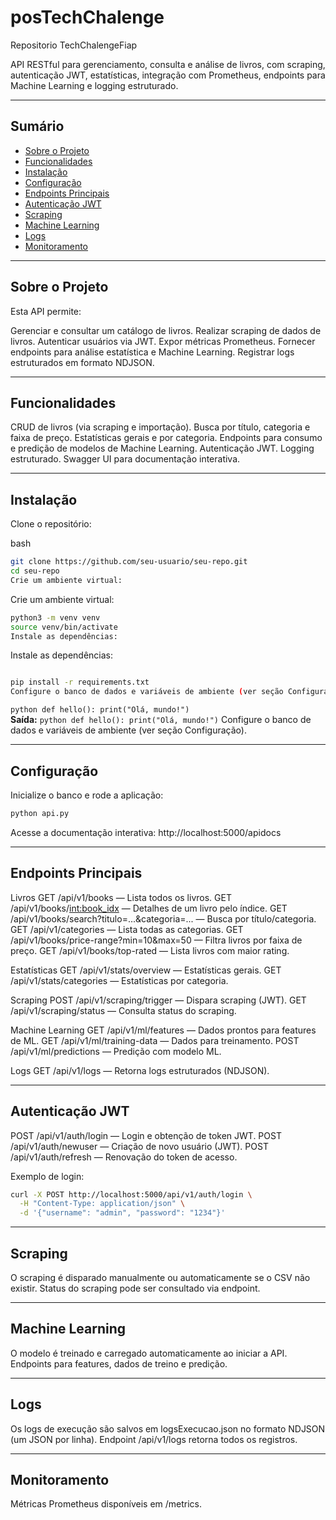 # posTechChalenge
Repositorio TechChalengeFiap

API RESTful para gerenciamento, consulta e análise de livros, com scraping, autenticação JWT, estatísticas, integração com Prometheus, endpoints para Machine Learning e logging estruturado.

---------------------------------------------------------------------------------------------------------------------------------------------------------------------------------------------
## Sumário

- [Sobre o Projeto](#sobre-o-projeto)
- [Funcionalidades](#funcionalidades)
- [Instalação](#instalacao)
- [Configuração](#configuracao)
- [Endpoints Principais](#endpoints-principais)
- [Autenticação JWT](#autenticacao-jwt)
- [Scraping](#scraping)
- [Machine Learning](#machine-learning)
- [Logs](#logs)
- [Monitoramento](#monitoramento)

---------------------------------------------------------------------------------------------------------------------------------------------------------------------------------------------
## Sobre o Projeto

Esta API permite:

Gerenciar e consultar um catálogo de livros.
Realizar scraping de dados de livros.
Autenticar usuários via JWT.
Expor métricas Prometheus.
Fornecer endpoints para análise estatística e Machine Learning.
Registrar logs estruturados em formato NDJSON.

---------------------------------------------------------------------------------------------------------------------------------------------------------------------------------------------

## Funcionalidades

CRUD de livros (via scraping e importação).
Busca por título, categoria e faixa de preço.
Estatísticas gerais e por categoria.
Endpoints para consumo e predição de modelos de Machine Learning.
Autenticação JWT.
Logging estruturado.
Swagger UI para documentação interativa.

---------------------------------------------------------------------------------------------------------------------------------------------------------------------------------------------

## Instalação

Clone o repositório:

bash


```bash
git clone https://github.com/seu-usuario/seu-repo.git
cd seu-repo
Crie um ambiente virtual:

```
Crie um ambiente virtual:

```bash
python3 -m venv venv
source venv/bin/activate
Instale as dependências:
```
Instale as dependências:

```bash

pip install -r requirements.txt
Configure o banco de dados e variáveis de ambiente (ver seção Configuração).
```

``python
def hello():
    print("Olá, mundo!")
``    
**Saída:** ```python def hello(): print("Olá, mundo!")```
Configure o banco de dados e variáveis de ambiente (ver seção Configuração).

---------------------------------------------------------------------------------------------------------------------------------------------------------------------------------------------

## Configuração

Inicialize o banco e rode a aplicação:
```bash
python api.py
```
Acesse a documentação interativa:
http://localhost:5000/apidocs

---------------------------------------------------------------------------------------------------------------------------------------------------------------------------------------------

## Endpoints Principais

Livros
GET /api/v1/books — Lista todos os livros.
GET /api/v1/books/<int:book_idx> — Detalhes de um livro pelo índice.
GET /api/v1/books/search?titulo=...&categoria=... — Busca por título/categoria.
GET /api/v1/categories — Lista todas as categorias.
GET /api/v1/books/price-range?min=10&max=50 — Filtra livros por faixa de preço.
GET /api/v1/books/top-rated — Lista livros com maior rating.

Estatísticas
GET /api/v1/stats/overview — Estatísticas gerais.
GET /api/v1/stats/categories — Estatísticas por categoria.

Scraping
POST /api/v1/scraping/trigger — Dispara scraping (JWT).
GET /api/v1/scraping/status — Consulta status do scraping.

Machine Learning
GET /api/v1/ml/features — Dados prontos para features de ML.
GET /api/v1/ml/training-data — Dados para treinamento.
POST /api/v1/ml/predictions — Predição com modelo ML.

Logs
GET /api/v1/logs — Retorna logs estruturados (NDJSON).

---------------------------------------------------------------------------------------------------------------------------------------------------------------------------------------------

## Autenticação JWT

POST /api/v1/auth/login — Login e obtenção de token JWT.
POST /api/v1/auth/newuser — Criação de novo usuário (JWT).
POST /api/v1/auth/refresh — Renovação do token de acesso.

Exemplo de login:

```bash
curl -X POST http://localhost:5000/api/v1/auth/login \
  -H "Content-Type: application/json" \
  -d '{"username": "admin", "password": "1234"}'
```

---------------------------------------------------------------------------------------------------------------------------------------------------------------------------------------------

## Scraping

O scraping é disparado manualmente ou automaticamente se o CSV não existir.
Status do scraping pode ser consultado via endpoint.

---------------------------------------------------------------------------------------------------------------------------------------------------------------------------------------------

## Machine Learning

O modelo é treinado e carregado automaticamente ao iniciar a API.
Endpoints para features, dados de treino e predição.

---------------------------------------------------------------------------------------------------------------------------------------------------------------------------------------------

## Logs

Os logs de execução são salvos em logsExecucao.json no formato NDJSON (um JSON por linha).
Endpoint /api/v1/logs retorna todos os registros.

---------------------------------------------------------------------------------------------------------------------------------------------------------------------------------------------

## Monitoramento


Métricas Prometheus disponíveis em /metrics.
